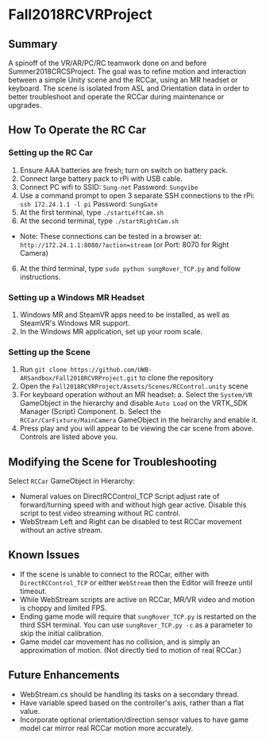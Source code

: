 # Fall2018RCVRProject
## Summary
A spinoff of the VR/AR/PC/RC teamwork done on and before Summer2018CRCSProject. The goal was to refine motion and interaction between a simple Unity scene and the RCCar, using an MR headset or keyboard. The scene is isolated from ASL and Orientation data in order to better troubleshoot and operate the RCCar during maintenance or upgrades.
## How To Operate the RC Car
### Setting up the RC Car
1. Ensure AAA batteries are fresh; turn on switch on battery pack.
2. Connect large battery pack to rPi with USB cable.
3. Connect PC wifi to SSID: `Sung-net` Password: `Sungvibe`
4. Use a command prompt to open 3 separate SSH connections to the rPi: `ssh 172.24.1.1 -l pi` Password: `SungGate`
4. At the first terminal, type `./startLeftCam.sh`
5. At the second terminal, type `./startRightCam.sh`
- Note: These connections can be tested in a browser at: `http://172.24.1.1:8080/?action=stream` (or Port: 8070 for Right Camera)
6. At the third terminal, type `sudo python sungRover_TCP.py` and follow instructions.
### Setting up a Windows MR Headset
1. Windows MR and SteamVR apps need to be installed, as well as SteamVR's Windows MR support.
2. In the Windows MR application, set up your room scale.
### Setting up the Scene
1. Run `git clone https://github.com/UWB-ARSandbox/Fall2018RCVRProject.git` to clone the repository
2. Open the `Fall2018RCVRProject/Assets/Scenes/RCControl.unity` scene
3. For keyboard operation without an MR headset:
  a. Select the `System/VR` GameObject in the hierarchy and disable `Auto Load` on the VRTK_SDK Manager (Script) Component.
  b. Select the `RCCar/CarFixture/MainCamera` GameObject in the heirarchy and enable it.
4. Press play and you will appear to be viewing the car scene from above. Controls are listed above you.
## Modifying the Scene for Troubleshooting
Select `RCCar` GameObject in Hierarchy:
- Numeral values on DirectRCControl_TCP Script adjust rate of forward/turning speed with and without high gear active. Disable this script to test video streaming without RC control.
- WebStream Left and Right can be disabled to test RCCar movement without an active stream.
## Known Issues
- If the scene is unable to connect to the RCCar, either with `DirectRCControl_TCP` or either `WebStream` then the Editor will freeze until timeout.
- While WebStream scripts are active on RCCar, MR/VR video and motion is choppy and limited FPS.
- Ending game mode will require that `sungRover_TCP.py` is restarted on the third SSH terminal. You can use `sungRover_TCP.py -c` as a parameter to skip the initial calibration.
- Game model car movement has no collision, and is simply an approximation of motion. (Not directly tied to motion of real RCCar.)
## Future Enhancements
- WebStream.cs should be handling its tasks on a secondary thread.
- Have variable speed based on the controller's axis, rather than a flat value.
- Incorporate optional orientation/direction sensor values to have game model car mirror real RCCar motion more accurately.
